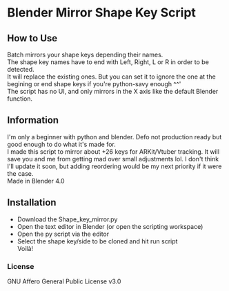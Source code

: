 # Blender Mirror Shape Key Script
## How to Use
Batch mirrors your shape keys depending their names.  
The shape key names have to end with Left, Right, L or R in order to be detected.  
It will replace the existing ones. But you can set it to ignore the one at the begining or end shape keys if you're python-savy enough ^^'  
The script has no UI, and only mirrors in the X axis like the default Blender function.  
## Information
I'm only a beginner with python and blender. Defo not production ready but good enough to do what it's made for.  
I made this script to mirror about +26 keys for ARKit/Vtuber tracking. It will save you and me from getting mad over small adjustments lol. I don't think I'll update it soon, but adding reordering would be my next priority if it were the case.  
Made in Blender 4.0  
## Installation
* Download the Shape_key_mirror.py
* Open the text editor in Blender (or open the scripting workspace)
* Open the py script via the editor
* Select the shape key/side to be cloned and hit run script  
Voilà!  
### License
GNU Affero General Public License v3.0